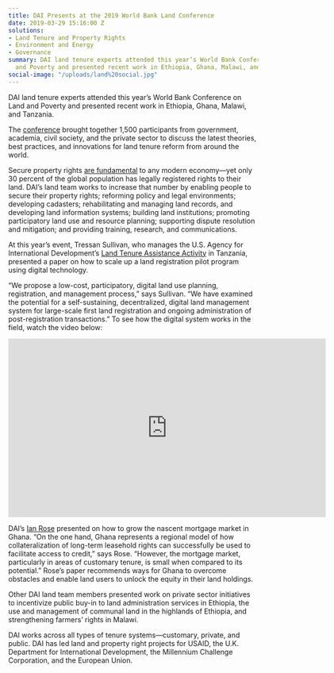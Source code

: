 ```yaml
---
title: DAI Presents at the 2019 World Bank Land Conference
date: 2019-03-29 15:16:00 Z
solutions:
- Land Tenure and Property Rights
- Environment and Energy
- Governance
summary: DAI land tenure experts attended this year’s World Bank Conference on Land
  and Poverty and presented recent work in Ethiopia, Ghana, Malawi, and Tanzania.
social-image: "/uploads/land%20social.jpg"
---
```


DAI land tenure experts attended this year’s World Bank Conference on Land and Poverty and presented recent work in Ethiopia, Ghana, Malawi, and Tanzania.

The [conference](https://blogs.worldbank.org/developmenttalk/bank-s-land-and-poverty-conference-20-years) brought together 1,500 participants from government, academia, civil society, and the private sector to discuss the latest theories, best practices, and innovations for land tenure reform from around the world. 

<!--more-->

Secure property rights [are fundamental](https://blogs.worldbank.org/voices/7-reasons-land-and-property-rights-be-top-global-agenda) to any modern economy—yet only 30 percent of the global population has legally registered rights to their land. DAI’s land team works to increase that number by enabling people to secure their property rights; reforming policy and legal environments; developing cadasters; rehabilitating and managing land records, and developing land information systems; building land institutions; promoting participatory land use and resource planning; supporting dispute resolution and mitigation; and providing training, research, and communications.

At this year’s event, Tressan Sullivan, who manages the U.S. Agency for International Development’s [Land Tenure Assistance Activity](https://www.dai.com/our-work/projects/tanzania-feed-future-tanzania-land-tenure-assistance-lta) in Tanzania, presented a paper on how to scale up a land registration pilot program using digital technology. 

“We propose a low-cost, participatory, digital land use planning, registration, and management process,” says Sullivan. “We have examined the potential for a self-sustaining, decentralized, digital land management system for large-scale first land registration and ongoing administration of post-registration transactions.” To see how the digital system works in the field, watch the video below:

<iframe src="https://player.vimeo.com/video/326565759" width="640" height="360" frameborder="0" webkitallowfullscreen mozallowfullscreen allowfullscreen></iframe>

DAI’s [Ian Rose](https://www.dai.com/who-we-are/our-team/ian-rose) presented on how to grow the nascent mortgage market in Ghana. “On the one hand, Ghana represents a regional model of how collateralization of long-term leasehold rights can successfully be used to facilitate access to credit,” says Rose. “However, the mortgage market, particularly in areas of customary tenure, is small when compared to its potential.” Rose’s paper recommends ways for Ghana to overcome obstacles and enable land users to unlock the equity in their land holdings. 

Other DAI land team members presented work on private sector initiatives to incentivize public buy-in to land administration services in Ethiopia, the use and management of communal land in the highlands of Ethiopia, and strengthening farmers’ rights in Malawi. 

DAI works across all types of tenure systems—customary, private, and public.
DAI has led land and property right projects for USAID, the U.K. Department for International Development, the Millennium Challenge Corporation, and the European Union.